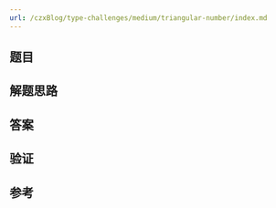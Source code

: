 ```yaml
---
url: /czxBlog/type-challenges/medium/triangular-number/index.md
---
```

## 题目

## 解题思路

## 答案

## 验证

## 参考
